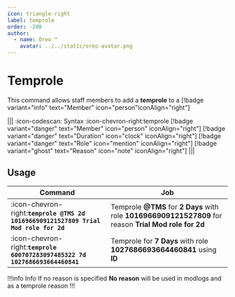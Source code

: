 ```yaml
---
icon: triangle-right
label: temprole
order: -280
author:
  - name: Oreo ™
    avatar: ../../static/oreo-avatar.png
---
```


# Temprole

This command allows staff members to add a **temprole** to a [!badge variant="info" text="Member" icon="person"iconAlign="right"]

||| :icon-codescan: Syntax
:icon-chevron-right:temprole [!badge variant="danger" text="Member" icon="person" iconAlign="right"] [!badge variant="danger" text="Duration" icon="clock" iconAlign="right"] [!badge variant="danger" text="Role" icon="mention" iconAlign="right"] [!badge variant="ghost" text="Reason" icon="note" iconAlign="right"]
|||

## Usage

| Command                                                                              | Job                                                                                                     |
| ------------------------------------------------------------------------------------ | ------------------------------------------------------------------------------------------------------- |
| :icon-chevron-right:**`temprole @TMS 2d 1016966909121527809 Trial Mod role for 2d`** | Temprole **@TMS** for **2 Days** with role **1016966909121527809** for reason **Trial Mod role for 2d** |
| :icon-chevron-right:**`temprole 600707283097485322 7d 1027686693664460841`**         | Temprole for **7 Days** with role **1027686693664460841** using **ID**                                  |

!!!info Info
If no reason is specified **No reason** will be used in modlogs and as a temprole reason
!!!

